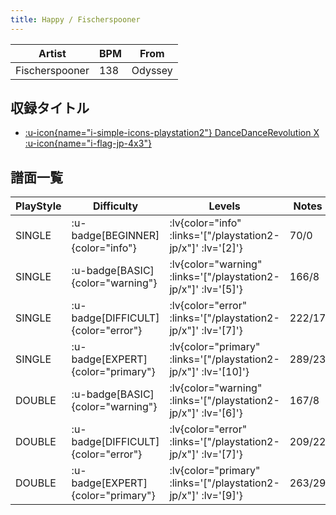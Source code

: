 ```yaml
---
title: Happy / Fischerspooner
---
```


|Artist|BPM|From|
|------|---|----|
|Fischerspooner|138|Odyssey|

## 収録タイトル

- [ :u-icon{name="i-simple-icons-playstation2"} DanceDanceRevolution X :u-icon{name="i-flag-jp-4x3"} ](/playstation2-jp/x)

## 譜面一覧

|PlayStyle|Difficulty|Levels|Notes|Movie|
|---------|----------|------|-----|-----|
|SINGLE| :u-badge[BEGINNER]{color="info"} | :lv{color="info" :links='["/playstation2-jp/x"]' :lv='[2]'} |70/0||
|SINGLE| :u-badge[BASIC]{color="warning"} | :lv{color="warning" :links='["/playstation2-jp/x"]' :lv='[5]'} |166/8||
|SINGLE| :u-badge[DIFFICULT]{color="error"} | :lv{color="error" :links='["/playstation2-jp/x"]' :lv='[7]'} |222/17||
|SINGLE| :u-badge[EXPERT]{color="primary"} | :lv{color="primary" :links='["/playstation2-jp/x"]' :lv='[10]'} |289/23||
|DOUBLE| :u-badge[BASIC]{color="warning"} | :lv{color="warning" :links='["/playstation2-jp/x"]' :lv='[6]'} |167/8||
|DOUBLE| :u-badge[DIFFICULT]{color="error"} | :lv{color="error" :links='["/playstation2-jp/x"]' :lv='[7]'} |209/22||
|DOUBLE| :u-badge[EXPERT]{color="primary"} | :lv{color="primary" :links='["/playstation2-jp/x"]' :lv='[9]'} |263/29||
